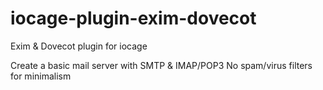 # iocage-plugin-exim-dovecot
Exim &amp; Dovecot plugin for iocage

Create a basic mail server with SMTP & IMAP/POP3
No spam/virus filters for minimalism

